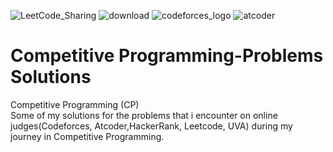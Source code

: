 ![[LeetCode_Sharing](https://leetcode.com/problemset/all/?search=Bloomberg&page=1)]([https://user-images.githubusercontent.com/90795661/195856270-68723912-1b25-412b-a51c-91a0123765b6.png](https://leetcode.com/problemset/all/?search=Bloomberg&page=1)https://leetcode.com/problemset/all/?search=Bloomberg&page=1https://leetcode.com/problemset/all/?search=Bloomberg&page=1https://leetcode.com/problemset/all/?search=Bloomberg&page=1)
![download](https://user-images.githubusercontent.com/90795661/195856468-8f3925f3-febe-4698-8946-52616ce00d79.png)
![codeforces_logo](https://user-images.githubusercontent.com/90795661/195855972-04b0f45c-c19b-41ee-8e48-3d1815b291ae.png)
![atcoder](https://user-images.githubusercontent.com/90795661/195855648-4877dfcf-d784-4384-b4c3-4ca163c8ff5e.png)
# Competitive Programming-Problems Solutions
Competitive Programming (CP)                                                                          
Some of my solutions for the problems that i encounter on online judges(Codeforces, Atcoder,HackerRank, Leetcode, UVA) during my journey in Competitive Programming.

